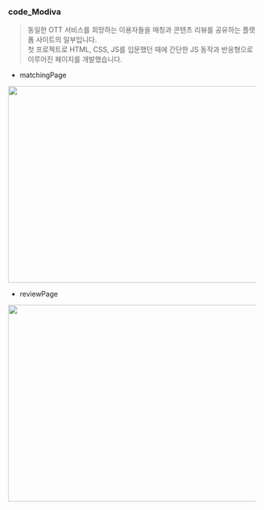 ### code_Modiva

> 동일한 OTT 서비스를 희망하는 이용자들을 매칭과 콘텐츠 리뷰를 공유하는 플랫폼 사이트의 일부입니다.
> <br>첫 프로젝트로 HTML, CSS, JS를 입문했던 때에 간단한 JS 동작과 반응형으로 이루어진 페이지를 개발했습니다.</br>

- matchingPage
<p align="center"><img src="https://user-images.githubusercontent.com/85089341/222609498-52775b4a-f8cd-4956-924d-02e39e69041f.png" width="800" height="400"></p>

- reviewPage
<p align="center"><img src="https://user-images.githubusercontent.com/85089341/222611585-c847684e-cd22-479a-9e80-dc29e57777ae.png" width="800" height="400"></p>
